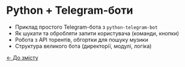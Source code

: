 # Python + Telegram-боти

- Приклад простого Telegram-бота з `python-telegram-bot`
- Як шукати та обробляти запити користувача (команди, кнопки)
- Робота з API торентів, обгортки для пошуку музики
- Структура великого бота (директорії, модулі, логіка)

[← До змісту](Home.md)
